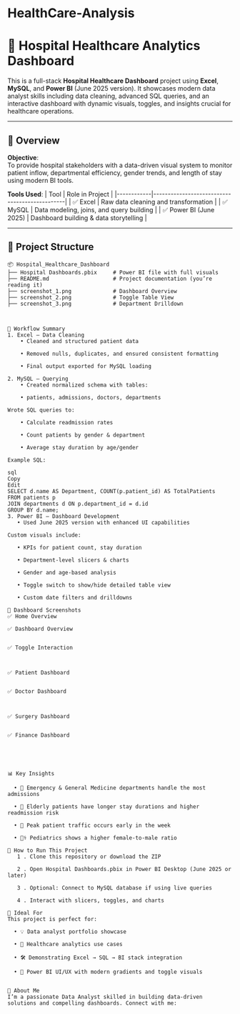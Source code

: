 # HealthCare-Analysis

# 🏥 Hospital Healthcare Analytics Dashboard

This is a full-stack **Hospital Healthcare Dashboard** project using **Excel**, **MySQL**, and **Power BI** (June 2025 version). It showcases modern data analyst skills including data cleaning, advanced SQL queries, and an interactive dashboard with dynamic visuals, toggles, and insights crucial for healthcare operations.

---

## 📌 Overview

**Objective**:  
To provide hospital stakeholders with a data-driven visual system to monitor patient inflow, departmental efficiency, gender trends, and length of stay using modern BI tools.

**Tools Used**:
| Tool       | Role in Project                              |
|------------|-----------------------------------------------|
| ✅ Excel   | Raw data cleaning and transformation          |
| ✅ MySQL   | Data modeling, joins, and query building       |
| ✅ Power BI (June 2025) | Dashboard building & data storytelling |

---

## 📁 Project Structure

```text
📦 Hospital_Healthcare_Dashboard
├── Hospital Dashboards.pbix     # Power BI file with full visuals
├── README.md                    # Project documentation (you’re reading it)
├── screenshot_1.png             # Dashboard Overview
├── screenshot_2.png             # Toggle Table View
├── screenshot_3.png             # Department Drilldown



🔧 Workflow Summary
1. Excel – Data Cleaning
    • Cleaned and structured patient data

    • Removed nulls, duplicates, and ensured consistent formatting

    • Final output exported for MySQL loading

2. MySQL – Querying
    • Created normalized schema with tables:

    • patients, admissions, doctors, departments

Wrote SQL queries to:

    • Calculate readmission rates

    • Count patients by gender & department

    • Average stay duration by age/gender

Example SQL:

sql
Copy
Edit
SELECT d.name AS Department, COUNT(p.patient_id) AS TotalPatients
FROM patients p
JOIN departments d ON p.department_id = d.id
GROUP BY d.name;
3. Power BI – Dashboard Development
   • Used June 2025 version with enhanced UI capabilities

Custom visuals include:

   • KPIs for patient count, stay duration

   • Department-level slicers & charts

   • Gender and age-based analysis

   • Toggle switch to show/hide detailed table view

   • Custom date filters and drilldowns

📸 Dashboard Screenshots
✅ Home Overview
     
✅ Dashboard Overview
     

✅ Toggle Interaction
     
  

✅ Patient Dashboard 
    

✅ Doctor Dashboard 
    


✅ Surgery Dashboard 
    

✅ Finance Dashboard
    




📊 Key Insights

  • 🏥 Emergency & General Medicine departments handle the most admissions

  • 👵 Elderly patients have longer stay durations and higher readmission risk

  • 📅 Peak patient traffic occurs early in the week

  • 👨‍⚕️ Pediatrics shows a higher female-to-male ratio

🚀 How to Run This Project
   1 . Clone this repository or download the ZIP

   2 . Open Hospital Dashboards.pbix in Power BI Desktop (June 2025 or later)

   3 . Optional: Connect to MySQL database if using live queries

   4 . Interact with slicers, toggles, and charts

💼 Ideal For
This project is perfect for:

  • 💡 Data analyst portfolio showcase

  • 🧪 Healthcare analytics use cases

  • 🛠️ Demonstrating Excel → SQL → BI stack integration

  • 🎯 Power BI UI/UX with modern gradients and toggle visuals


🙋 About Me
I’m a passionate Data Analyst skilled in building data-driven solutions and compelling dashboards. Connect with me:
